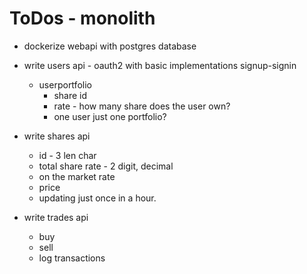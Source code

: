 # ToDos - monolith

- dockerize webapi with postgres database
- write users api - oauth2 with basic implementations signup-signin

  - userportfolio
    - share id
    - rate - how many share does the user own?
    - one user just one portfolio?

- write shares api

  - id - 3 len char
  - total share rate - 2 digit, decimal
  - on the market rate
  - price
  - updating just once in a hour.

- write trades api

  - buy
  - sell
  - log transactions
